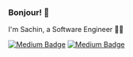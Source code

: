 ### Bonjour! 👋

I'm Sachin, a Software Engineer 👨‍💻 

[![Medium Badge](https://img.shields.io/badge/-LinkedIn-000?style=flat-square&logo=LinkedIn&logoColor=white&&link=https://www.linkedin.com/in/sachinkanishka/)](https://external.ink?to=/www.linkedin.com/in/sachinkanishka/)
[![Medium Badge](https://img.shields.io/badge/-Medium-000?style=flat-square&logo=Medium&logoColor=white&&link=https://sachinkanishka.medium.com/)](https://external.ink?to=/sachinkanishka.medium.com/)
